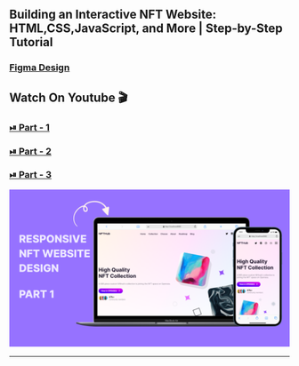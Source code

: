## Building an Interactive NFT Website: HTML,CSS,JavaScript, and More | Step-by-Step Tutorial

### [Figma Design](https://www.figma.com/community/file/1268100719044054170)

## Watch On Youtube 🎬

### [⏯ Part - 1](https://youtu.be/7D_YPxa6Bvw)

### [⏯ Part - 2](https://youtu.be/Bi0F5D27Y6I)

### [⏯ Part - 3](https://youtu.be/3sR3zwOgbfo)

![thumbnail](thumbnail.png)

---
